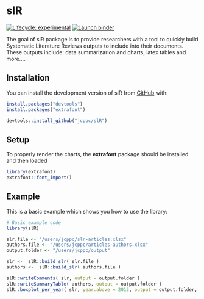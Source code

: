 
<!-- README.md is generated from README.Rmd. Please edit that file -->

# slR

<!-- badges: start -->

[![Lifecycle:
experimental](https://img.shields.io/badge/lifecycle-experimental-orange.svg)](https://lifecycle.r-lib.org/articles/stages.html#experimental)
[![Launch
binder](https://mybinder.org/badge_logo.svg)](https://mybinder.org/v2/gh/jcppc/slR/main)
<!-- badges: end -->

The goal of slR package is to provide researchers with a tool to quickly
build Systematic Literature Reviews outputs to include into their
documents. These outputs include: data summarizarion and charts, latex
tables and more….

## Installation

You can install the development version of slR from
[GitHub](https://github.com/) with:

``` r
install.packages("devtools")
install.packages("extrafont")

devtools::install_github("jcppc/slR")
```

## Setup

To properly render the charts, the **extrafont** package should be
installed and then loaded

``` r
library(extrafont)
extrafont::font_import()
```

## Example

This is a basic example which shows you how to use the library:

``` r
# Basic example code
library(slR)

slr.file <- "/users/jcppc/slr-articles.xlsx"
authors.file <- "/users/jcppc/articles-authors.xlsx"
output.folder <- "/users/jcppc/output"

slr <-  slR::build_slr( slr.file )
authors <-  slR::build_slr( authors.file )

slR::writeComments( slr, output = output.folder )
slR::writeSummaryTable( authors, output = output.folder )
slR::boxplot_per_year( slr, year.above = 2012, output = output.folder, save.pdf = FALSE )
```
